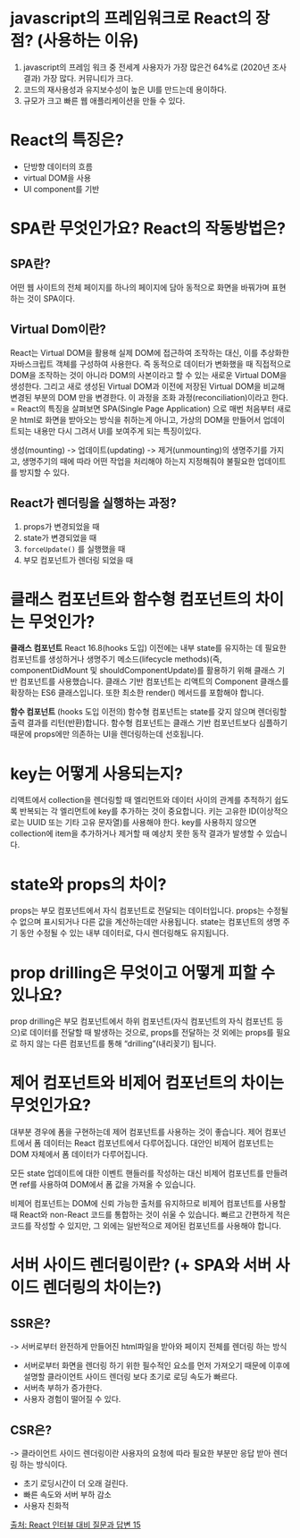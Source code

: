 # javascript의 프레임워크로 React의 장점? (사용하는 이유)

1. javascript의 프레임 워크 중 전세계 사용자가 가장 많은건 64%로 (2020년 조사결과) 가장 많다. 커뮤니티가 크다.
2. 코드의 재사용성과 유지보수성이 높은 UI를 만드는데 용이하다.
3. 규모가 크고 빠른 웹 애플리케이션을 만들 수 있다.

# React의 특징은?

- 단방향 데이터의 흐름
- virtual DOM을 사용
- UI component를 기반

# SPA란 무엇인가요? React의 작동방법은?

## SPA란?

어떤 웹 사이트의 전체 페이지를 하나의 페이지에 담아 동적으로 화면을 바꿔가며 표현하는 것이 SPA이다.

## Virtual Dom이란?

React는 Virtual DOM을 활용해 실제 DOM에 접근하여 조작하는 대신, 이를 추상화한 자바스크립트 객체를 구성하여 사용한다. 즉 동적으로 데이터가 변화했을 때 직접적으로 DOM을 조작하는 것이 아니라 DOM의 사본이라고 할 수 있는 새로운 Virtual DOM을 생성한다. 그리고 새로 생성된 Virtual DOM과 이전에 저장된 Virtual DOM을 비교해 변경된 부분의 DOM 만을 변경한다. 이 과정을 조화 과정(reconciliation)이라고 한다.
= React의 특징을 살펴보면 SPA(Single Page Application) 으로 매번 처음부터 새로운 html로 화면을 받아오는 방식을 취하는게 아니고, 가상의 DOM을 만들어서 업데이트되는 내용만 다시 그려서 UI를 보여주게 되는 특징이있다.

생성(mounting) -> 업데이트(updating) -> 제거(unmounting)의 생명주기를 가지고, 생명주기의 때에 따라 어떤 작업을 처리해야 하는지 지정해줘야 불필요한 업데이트를 방지할 수 있다.

## React가 렌더링을 실행하는 과정?

1. props가 변경되었을 때
2. state가 변경되었을 때
3. `forceUpdate()` 를 실행했을 때
4. 부모 컴포넌트가 렌더링 되었을 때

# 클래스 컴포넌트와 함수형 컴포넌트의 차이는 무엇인가?

<b>클래스 컴포넌트</b>
React 16.8(hooks 도입) 이전에는 내부 state를 유지하는 데 필요한 컴포넌트를 생성하거나 생명주기 메소드(lifecycle methods)(즉, componentDidMount 및 shouldComponentUpdate)를 활용하기 위해 클래스 기반 컴포넌트를 사용했습니다. 클래스 기반 컴포넌트는 리액트의 Component 클래스를 확장하는 ES6 클래스입니다. 또한 최소한 render() 메서드를 포함해야 합니다.

<b>함수 컴포넌트</b>
(hooks 도입 이전의) 함수형 컴포넌트는 state를 갖지 않으며 렌더링할 출력 결과를 리턴(반환)합니다. 함수형 컴포넌트는 클래스 기반 컴포넌트보다 심플하기 때문에 props에만 의존하는 UI을 렌더링하는데 선호됩니다.

# key는 어떻게 사용되는지?

리액트에서 collection을 렌더링할 때 엘리먼트와 데이터 사이의 관계를 추적하기 쉽도록 반복되는 각 엘리먼트에 key를 추가하는 것이 중요합니다. 키는 고유한 ID(이상적으로는 UUID 또는 기타 고유 문자열)를 사용해야 한다. key를 사용하지 않으면 collection에 item을 추가하거나 제거할 때 예상치 못한 동작 결과가 발생할 수 있습니다.

# state와 props의 차이?

props는 부모 컴포넌트에서 자식 컴포넌트로 전달되는 데이터입니다. props는 수정될 수 없으며 표시되거나 다른 값을 계산하는데만 사용됩니다. state는 컴포넌트의 생명 주기 동안 수정될 수 있는 내부 데이터로, 다시 렌더링해도 유지됩니다.

# prop drilling은 무엇이고 어떻게 피할 수 있나요?

prop drilling은 부모 컴포넌트에서 하위 컴포넌트(자식 컴포넌트의 자식 컴포넌트 등으)로 데이터를 전달할 때 발생하는 것으로, props를 전달하는 것 외에는 props를 필요로 하지 않는 다른 컴포넌트를 통해 “drilling”(내리꽂기) 됩니다.

# 제어 컴포넌트와 비제어 컴포넌트의 차이는 무엇인가요?

대부분 경우에 폼을 구현하는데 제어 컴포넌트를 사용하는 것이 좋습니다. 제어 컴포넌트에서 폼 데이터는 React 컴포넌트에서 다루어집니다. 대안인 비제어 컴포넌트는 DOM 자체에서 폼 데이터가 다루어집니다.

모든 state 업데이트에 대한 이벤트 핸들러를 작성하는 대신 비제어 컴포넌트를 만들려면 ref를 사용하여 DOM에서 폼 값을 가져올 수 있습니다.

비제어 컴포넌트는 DOM에 신뢰 가능한 출처를 유지하므로 비제어 컴포넌트를 사용할 때 React와 non-React 코드를 통합하는 것이 쉬울 수 있습니다. 빠르고 간편하게 적은 코드를 작성할 수 있지만, 그 외에는 일반적으로 제어된 컴포넌트를 사용해야 합니다.

# 서버 사이드 렌더링이란? (+ SPA와 서버 사이드 렌더링의 차이는?)

## SSR은?

-> 서버로부터 완전하게 만들어진 html파일을 받아와 페이지 전체를 렌더링 하는 방식

- 서버로부터 화면을 렌더링 하기 위한 필수적인 요소를 먼저 가져오기 때문에 이후에 설명할 클라이언트 사이드 렌더링 보다 초기로 로딩 속도가 빠르다.
- 서버측 부하가 증가한다.
- 사용자 경험이 떨어질 수 있다.

## CSR은?

-> 클라이언트 사이드 렌더링이란 사용자의 요청에 따라 필요한 부분만 응답 받아 렌더링 하는 방식이다.

- 초기 로딩시간이 더 오래 걸린다.
- 빠른 속도와 서버 부하 감소
- 사용자 친화적

[출처: React 인터뷰 대비 질문과 답변 15](https://velog.io/@dojunggeun/React-interview-questions-15)
